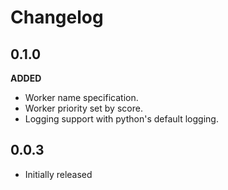 # Changelog

## 0.1.0

**ADDED**

- Worker name specification.
- Worker priority set by score.
- Logging support with python's default logging.

## 0.0.3

- Initially released
